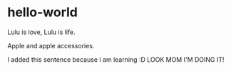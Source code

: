 # hello-world
Lulu is love, Lulu is life.

Apple and apple accessories.

I added this sentence because i am learning :D LOOK MOM I'M DOING IT!
